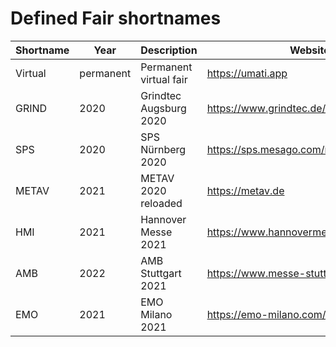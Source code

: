 # Defined Fair shortnames

| Shortname | Year | Description | Website |
| --- | --- | --- | --- |
| Virtual | permanent | Permanent virtual fair | <https://umati.app> |
| GRIND | 2020 | Grindtec Augsburg 2020 | <https://www.grindtec.de/> |
| SPS | 2020 | SPS Nürnberg 2020 | <https://sps.mesago.com/nuernberg/de.html> |
| METAV | 2021 | METAV 2020 reloaded | <https://metav.de> |
| HMI | 2021 | Hannover Messe 2021 | <https://www.hannovermesse.de/> |
| AMB | 2022 | AMB Stuttgart 2021 | <https://www.messe-stuttgart.de/amb/> |
| EMO | 2021 | EMO Milano 2021 | <https://emo-milano.com/> |
